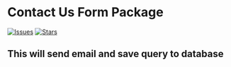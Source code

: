 # Contact Us Form Package

[![Issues](https://img.shields.io/github/issues/mishajib/contact-package?style=flat-square)](https://github.com/mishajib/contact-package/issues)
[![Stars](https://img.shields.io/github/stars/mishajib/contact-package?style=flat-square)](https://github.com/mishajib/contact-package/stargazers)

## This will send email and save query to database
